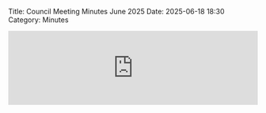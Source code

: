 Title: Council Meeting Minutes June 2025
Date: 2025-06-18 18:30
Category: Minutes

<embed width=100% style="height: -webkit-fill-available" src="https://docs.google.com/document/d/e/2PACX-1vTXPep2pabecSNm_M0yqOonPatrEQpAnZayRd-lDHc6eP5D6VtyB6k0EtiiWEBD0W7AzqmHFQCPhmiF/pub?embedded=true"></embed>
